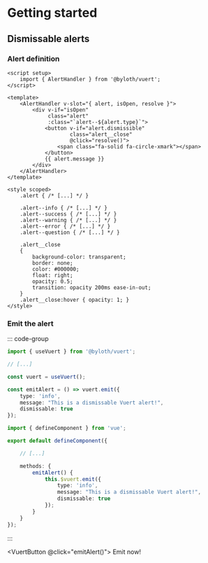 <script setup>
    import { useVuert } from "@byloth/vuert";

    import VuertButton from "@/components/ui/VuertButton.vue";

    const vuert = useVuert();

    const emitAlert = () => vuert.emit({
        type: "info",
        message: "This is a dismissable Vuert alert!",
        dismissable: true
    });
</script>

# Getting started

## Dismissable alerts

### Alert definition

```vue
<script setup>
    import { AlertHandler } from '@byloth/vuert';
</script>

<template>
    <AlertHandler v-slot="{ alert, isOpen, resolve }">
        <div v-if="isOpen"
             class="alert"
             :class="`alert--${alert.type}`">
            <button v-if="alert.dismissible"
                    class="alert__close"
                    @click="resolve()">
                <span class="fa-solid fa-circle-xmark"></span>
            </button>
            {{ alert.message }}
        </div>
    </AlertHandler>
</template>

<style scoped>
    .alert { /* [...] */ }

    .alert--info { /* [...] */ }
    .alert--success { /* [...] */ }
    .alert--warning { /* [...] */ }
    .alert--error { /* [...] */ }
    .alert--question { /* [...] */ }

    .alert__close
    {
        background-color: transparent;
        border: none;
        color: #000000;
        float: right;
        opacity: 0.5;
        transition: opacity 200ms ease-in-out;
    }
    .alert__close:hover { opacity: 1; }
</style>
```

### Emit the alert

::: code-group

```ts [Composition APIs]
import { useVuert } from '@byloth/vuert';

// [...]

const vuert = useVuert();

const emitAlert = () => vuert.emit({
    type: 'info',
    message: "This is a dismissable Vuert alert!",
    dismissable: true
});
```

```ts [Option APIs]
import { defineComponent } from 'vue';

export default defineComponent({

    // [...]

    methods: {
        emitAlert() {
            this.$vuert.emit({
                type: 'info',
                message: "This is a dismissable Vuert alert!",
                dismissable: true
            });
        }
    }
});
```

:::

<VuertButton @click="emitAlert()">
    Emit now!
</VuertButton>
